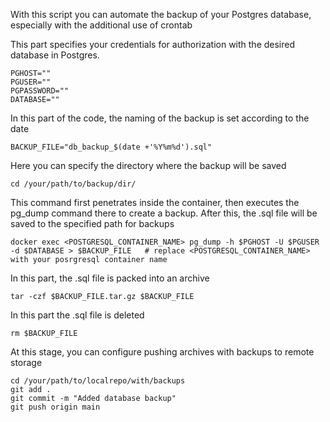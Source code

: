 With this script you can automate the backup of your Postgres database, especially with the additional use of crontab

This part specifies your credentials for authorization with the desired database in Postgres.
```
PGHOST=""
PGUSER=""
PGPASSWORD=""
DATABASE=""
```
In this part of the code, the naming of the backup is set according to the date
```
BACKUP_FILE="db_backup_$(date +'%Y%m%d').sql"
```
Here you can specify the directory where the backup will be saved
```
cd /your/path/to/backup/dir/
```
This command first penetrates inside the container, then executes the pg_dump command there to create a backup. After this, the .sql file will be saved to the specified path for backups
```
docker exec <POSTGRESQL_CONTAINER_NAME> pg_dump -h $PGHOST -U $PGUSER -d $DATABASE > $BACKUP_FILE   # replace <POSTGRESQL_CONTAINER_NAME> with your posrgresql container name
```
In this part, the .sql file is packed into an archive
```
tar -czf $BACKUP_FILE.tar.gz $BACKUP_FILE
```
In this part the .sql file is deleted
```
rm $BACKUP_FILE
```
At this stage, you can configure pushing archives with backups to remote storage
```
cd /your/path/to/localrepo/with/backups
git add .
git commit -m "Added database backup"
git push origin main
```
